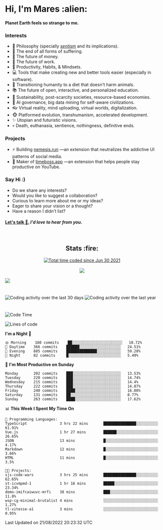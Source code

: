 <h1>Hi, I'm Mares :alien:</h1>

#### Planet Earth feels so strange to me.

### **Interests**

- 🌊 Philosophy (specially [_sentism_][sentismmedium] and its implications).
- 🎯 The end of all forms of suffering.
- 💸 The future of money.
- 💼 The future of work.
- 🧠 Productivity, Habits, & Mindsets.
- 💻 Tools that make creating new and better tools easier (especially in software).
- 🥗 Transitioning humanity to a diet that doesn't harm animals.
- 📚 The future of open, interactive, and personalized education.
- 🌱 Sustainability, post-scarcity societies, resource-based economies.
- 🤖 AI governance, big data mining for self-aware civilizations.
- 👓 Virtual reality, mind uploading, virtual worlds, digitalization.
- 🐵 Platformed evolution, transhumanism, accelerated development.
- ✨ Utopian and futuristic visions.
- 💀 Death, euthanasia, sentience, nothingness, definitive ends.


### **Projects**

- ⚡ Building [nemesis.run](https://chrome.google.com/webstore/detail/nemesis-%E2%80%93-humane-design-f/blfbbifgjgikekfochleknjcopefifgo?hl=en) —an extension that neutralizes the addictive UI patterns of social media.
- 💎 Maker of [timeboss.app](https://timeboss.app) —an extension that helps people stay productive on YouTube.


### **Say Hi :)**

- Do we share any interests?
- Would you like to suggest a collaboration?
- Curious to learn more about me or my ideas?
- Eager to share your vision or a thought?
- Have a reason I didn't list?

#### [Let's talk :wave:.](mailto:mareszhar@gmail.com) _I'd love to hear from you_.

[sentismmedium]: https://medium.com/@mareszhar/born-a-prisoner-a-reflection-about-life-its-struggles-and-a-plan-to-escape-d8566ce9b026

<br>

<h2 align="center">Stats :fire:</h2>

<div align="center">
  <a href="https://wakatime.com/@cfdc0e0d-4860-4b62-9ff0-cb659185525e">
    <img src="https://wakatime.com/badge/user/cfdc0e0d-4860-4b62-9ff0-cb659185525e.svg" alt="Total time coded since Jun 30 2021" />
  </a>
</div>

<br>

<!-- 
Add or remove this: 
&dates=B1AAB3FF 
...or this...
&date_format=M%20j%5B%2C%20Y%5D
from the *streak stats URL below* if they get bugged and aren't updating: 
-->

<div align="center">
  <img src="https://github-readme-streak-stats.herokuapp.com?user=mareszhar&theme=black-ice&hide_border=true&stroke=FFFFFF15&ring=DF8FFE&fire=DF8FFE&currStreakLabel=DF8FFE&background=1A232A&currStreakNum=86FFAB&dates=B1AAB3FF&date_format=M%20j%5B%2C%20Y%5D">
</div>

<br>

<img src="https://activity-graph.herokuapp.com/graph?username=mareszhar&theme=nord&bg_color=00000000&color=979797&line=DF8FFE&point=00000000&area=true&hide_border=true">

<br>

<h1></h1>

<img src="https://wakatime.com/share/@mares/5df0ff02-9c79-41b4-b540-51dc9c65a57b.svg" alt="Coding activity over the last 30 days" />
<img src="https://wakatime.com/share/@mares/ea89ba71-f374-40af-930c-e0655909fe37.svg" alt="Coding activity over the last year" />

<h1></h1>

<!--START_SECTION:waka-->
![Code Time](http://img.shields.io/badge/Code%20Time-589%20hrs%2012%20mins-blue)

![Lines of code](https://img.shields.io/badge/From%20Hello%20World%20I%27ve%20Written-152%20Thousand%20lines%20of%20code-blue)

**I'm a Night 🦉** 

```text
🌞 Morning    160 commits    ██░░░░░░░░░░░░░░░░░░░░░░░   10.72% 
🌆 Daytime    366 commits    ██████░░░░░░░░░░░░░░░░░░░   24.51% 
🌃 Evening    885 commits    ██████████████░░░░░░░░░░░   59.28% 
🌙 Night      82 commits     █░░░░░░░░░░░░░░░░░░░░░░░░   5.49%

```
📅 **I'm Most Productive on Sunday** 

```text
Monday       202 commits    ███░░░░░░░░░░░░░░░░░░░░░░   13.53% 
Tuesday      220 commits    ███░░░░░░░░░░░░░░░░░░░░░░   14.74% 
Wednesday    215 commits    ███░░░░░░░░░░░░░░░░░░░░░░   14.4% 
Thursday     222 commits    ███░░░░░░░░░░░░░░░░░░░░░░   14.87% 
Friday       240 commits    ████░░░░░░░░░░░░░░░░░░░░░   16.08% 
Saturday     131 commits    ██░░░░░░░░░░░░░░░░░░░░░░░   8.77% 
Sunday       263 commits    ████░░░░░░░░░░░░░░░░░░░░░   17.62%

```


📊 **This Week I Spent My Time On** 

```text
💬 Programming Languages: 
TypeScript               3 hrs 22 mins       ███████████████░░░░░░░░░░   61.91% 
Vue.js                   1 hr 27 mins        ██████░░░░░░░░░░░░░░░░░░░   26.65% 
JSON                     13 mins             █░░░░░░░░░░░░░░░░░░░░░░░░   4.17% 
Markdown                 12 mins             █░░░░░░░░░░░░░░░░░░░░░░░░   3.66% 
HTML                     11 mins             █░░░░░░░░░░░░░░░░░░░░░░░░   3.5%

🐱‍💻 Projects: 
sjs-code-wars            3 hrs 25 mins       ███████████████░░░░░░░░░░   62.65% 
st-icvmpmd-1             1 hr 16 mins        █████░░░░░░░░░░░░░░░░░░░░   23.34% 
demo-imifcaiwuvc-mrfi    38 mins             ███░░░░░░░░░░░░░░░░░░░░░░   11.8% 
wsp-cg-minimal-brutalist 4 mins              ░░░░░░░░░░░░░░░░░░░░░░░░░   1.27% 
tl-vitesse-a1            3 mins              ░░░░░░░░░░░░░░░░░░░░░░░░░   0.95%

```


 Last Updated on 21/08/2022 20:23:32 UTC
<!--END_SECTION:waka-->
